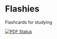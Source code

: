 # Flashies
Flashcards for studying

[![PDF Status](https://www.sharelatex.com/github/repos/nithishdivakar/Flashies/builds/latest/badge.svg)](https://www.sharelatex.com/github/repos/nithishdivakar/Flashies/builds/latest/output.pdf)

